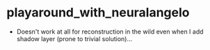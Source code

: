 # playaround_with_neuralangelo

* Doesn't work at all for reconstruction in the wild even when I add shadow layer (prone to trivial solution)...
